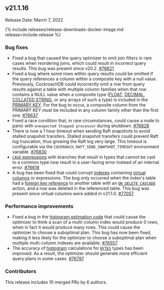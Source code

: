 ## v21.1.16

Release Date: March 7, 2022

{% include releases/release-downloads-docker-image.md release=include.release %}

<h3 id="v21-1-16-bug-fixes">Bug fixes</h3>

- Fixed a bug that caused the query optimizer to omit join filters in rare cases when reordering joins, which could result in incorrect query results. This bug was present since v20.2. [#76621][#76621]
- Fixed a bug where some rows within query results could be omitted if the query references a column within a composite key with a null value. Previously, CockroachDB could incorrectly omit a row from query results against a table with multiple column families when that row contains a NULL value when a composite type ([FLOAT](https://www.cockroachlabs.com/docs/v21.1/float), [DECIMAL](https://www.cockroachlabs.com/docs/v21.1/decimal), [COLLATED STRING](../v21.1/collate.html), or any arrays of such a type) is included in the [PRIMARY KEY](../v21.1/primary-key.html). For the bug to occur, a composite column from the PRIMARY KEY must be included in any column family other than the first one. [#76637][#76637]
- Fixed a race condition that, in rare circumstances, could cause a node to panic with `unexpected Stopped processor` during shutdown. [#76828][#76828]
- There is now a 1 hour timeout when sending Raft snapshots to avoid stalled snapshot transfers. Stalled snapshot transfers could prevent Raft log truncation, thus growing the Raft log very large. This timeout is configurable via the `COCKROACH_RAFT_SEND_SNAPSHOT_TIMEOUT` environment variable. [#76830][#76830]
- [`CASE` expressions](https://www.cockroachlabs.com/docs/v21.1/scalar-expressions#simple-case-expressions) with branches that result in types that cannot be cast to a common type now result in a user-facing error instead of an internal error. [#76618][#76618]
- A bug has been fixed that could corrupt [indexes](https://www.cockroachlabs.com/docs/v21.1/indexes) containing [virtual columns](https://www.cockroachlabs.com/docs/v21.1/computed-columns) or expressions. The bug only occurred when the index's table had a [foreign key reference](../v21.1/foreign-key.html) to another table with an [`ON DELETE CASCADE`](../v21.1/foreign-key.html#foreign-key-actions) action, and a row was deleted in the referenced table. This bug was present since virtual columns were added in v21.1.0. [#77057][#77057]

<h3 id="v21-1-16-performance-improvements">Performance improvements</h3>

- Fixed a bug in the [histogram estimation code](https://www.cockroachlabs.com/docs/v21.1/cost-based-optimizer#control-histogram-collection) that could cause the optimizer to think a scan of a multi-column index would produce 0 rows, when in fact it would produce many rows. This could cause the optimizer to choose a suboptimal plan. This bug has now been fixed, making it less likely for the optimizer to choose a suboptimal plan when multiple multi-column indexes are available. [#76557][#76557]
- The accuracy of [histogram](https://www.cockroachlabs.com/docs/v21.1/cost-based-optimizer#control-histogram-collection) calculations for [`BYTES`](https://www.cockroachlabs.com/docs/v21.1/bytes) types has been improved. As a result, the optimizer should generate more efficient query plans in some cases. [#76797][#76797]

<h3 id="v21-1-16-contributors">Contributors</h3>

This release includes 10 merged PRs by 6 authors.

[#76557]: https://github.com/cockroachdb/cockroach/pull/76557
[#76618]: https://github.com/cockroachdb/cockroach/pull/76618
[#76621]: https://github.com/cockroachdb/cockroach/pull/76621
[#76637]: https://github.com/cockroachdb/cockroach/pull/76637
[#76797]: https://github.com/cockroachdb/cockroach/pull/76797
[#76828]: https://github.com/cockroachdb/cockroach/pull/76828
[#76830]: https://github.com/cockroachdb/cockroach/pull/76830
[#77057]: https://github.com/cockroachdb/cockroach/pull/77057
